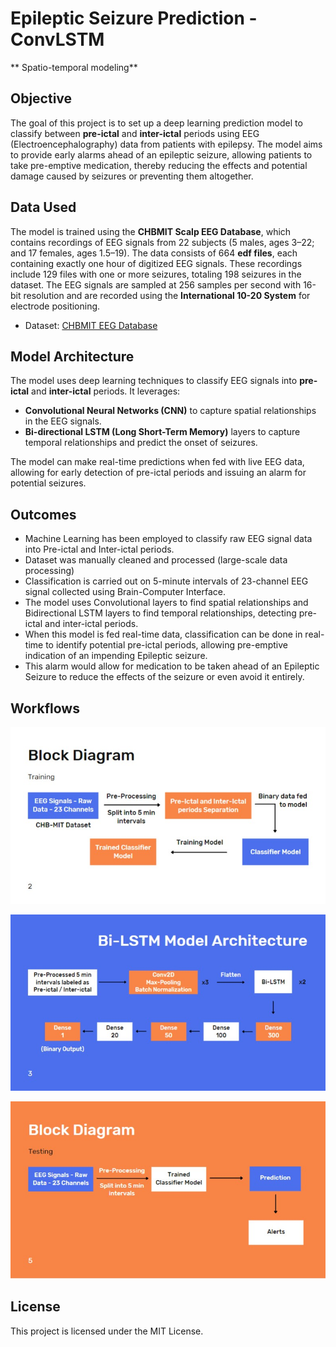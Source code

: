 # Epileptic Seizure Prediction - ConvLSTM
** Spatio-temporal modeling**

## Objective

The goal of this project is to set up a deep learning prediction model to classify between **pre-ictal** and **inter-ictal** periods using EEG (Electroencephalography) data from patients with epilepsy. The model aims to provide early alarms ahead of an epileptic seizure, allowing patients to take pre-emptive medication, thereby reducing the effects and potential damage caused by seizures or preventing them altogether.

## Data Used

The model is trained using the **CHBMIT Scalp EEG Database**, which contains recordings of EEG signals from 22 subjects (5 males, ages 3–22; and 17 females, ages 1.5–19). The data consists of 664 **edf files**, each containing exactly one hour of digitized EEG signals. These recordings include 129 files with one or more seizures, totaling 198 seizures in the dataset. The EEG signals are sampled at 256 samples per second with 16-bit resolution and are recorded using the **International 10-20 System** for electrode positioning.

- Dataset: [CHBMIT EEG Database](https://physionet.org/content/chbmit/1.0.0/)

## Model Architecture

The model uses deep learning techniques to classify EEG signals into **pre-ictal** and **inter-ictal** periods. It leverages:

- **Convolutional Neural Networks (CNN)** to capture spatial relationships in the EEG signals.
- **Bi-directional LSTM (Long Short-Term Memory)** layers to capture temporal relationships and predict the onset of seizures.

The model can make real-time predictions when fed with live EEG data, allowing for early detection of pre-ictal periods and issuing an alarm for potential seizures.

## Outcomes

- Machine Learning has been employed to classify raw EEG signal data into Pre-ictal and Inter-ictal periods.
- Dataset was manually cleaned and processed (large-scale data processing)
- Classification is carried out on 5-minute intervals of 23-channel EEG signal collected using Brain-Computer Interface.
- The model uses Convolutional layers to find spatial relationships and Bidirectional LSTM layers to find temporal relationships, detecting pre-ictal and inter-ictal periods.
- When this model is fed real-time data, classification can be done in real-time to identify potential pre-ictal periods, allowing pre-emptive indication of an impending Epileptic seizure.
- This alarm would allow for medication to be taken ahead of an Epileptic Seizure to reduce the effects of the seizure or even avoid it entirely.

## Workflows

![Block Diagram](https://github.com/sam189239/Epileptic-Seizure-Prediction/blob/main/images/2.jpg?raw=true)

![Model Architecture](https://github.com/sam189239/Epileptic-Seizure-Prediction/blob/main/images/3.jpg?raw=true)

![Block Diagram](https://github.com/sam189239/Epileptic-Seizure-Prediction/blob/main/images/5.jpg?raw=true)

## License

This project is licensed under the MIT License.
